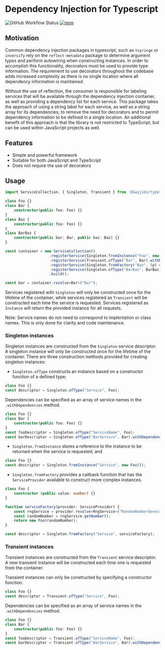 # Dependency Injection for Typescript

![GitHub Workflow Status](https://github.com/doc-kwyjibo/typescript-dependency-injection/actions/workflows/build.yml/badge.svg)
[![npm](https://img.shields.io/npm/v/@kwyjibo-developments/typescript-dependency-injection.svg)](https://www.npmjs.com/package/@kwyjibo-developments/typescript-dependency-injection)

## Motivation
Common dependency injection packages in typescript, such as `tsyringe` or `inversify` rely on the `reflect-metadata` package to determine argument types and perform autowiring when constructing instances. In order to accomplish this functionality, decorators must be used to provide type information. The requirement to use decorators throughout the codebase adds increased complexity as there is no single location where all dependency information is maintained.

Without the use of reflection, the consumer is responsible for labeling services that will be available through the dependency injection container, as well as providing a dependency list for each service. This package takes the approach of using a string label for each service, as well as a string array for its dependencies, to remove the need for decorators and to permit dependency information to be defined in a single location. An additional benefit of this approach is that the library is not restricted to TypeScript, but can be used within JavaScript projects as well.

## Features
- Simple and powerful framework
- Suitable for both JavaScript and TypeScript
- Does not require the use of decorators

## Usage

```typescript
import ServiceCollection, { Singleton, Transient } from '@kwyjibo/typescript-dependency-injection';

class Foo {}
class Bar {
    constructor(public foo: Foo) {}
}
class Baz {
    constructor(public foo: Foo) {}
}
class BarBaz {
    constructor(public bar: Bar, public baz: Baz) {}
}

const container = new ServiceCollection()
                    .registerService(Singleton.fromInstance("Foo", new Foo()))
                    .registerService(Transient.ofType("Bar", Bar).withDependencies(["Foo"]))
                    .registerService(Singleton.fromFactory("Baz", (p) => new Baz(p.resolve<Foo>("Foo"))))
                    .registerService(Singleton.ofType("BarBaz", BarBaz).withDependencies(["Bar", "Baz"]))
                    .build();

const bar = container.resolve<Bar>("Bar");
```

Services registered with `Singleton` will only be constructed once for the lifetime of the container, while services registered as `Transient` will be constructed each time the service is requested. Services registered as `Instance` will return the provided instance for all requests.

Note: Service names do not need to correspond to implentation or class names. This is only done for clarity and code maintenance.

### Singleton instances
Singleton instances are constructed from the `Singleton` service descriptor. A singleton instance will only be constructed once for the lifetime of the container. There are three construction methods provided for creating singleton instances:
- `Singleton.ofType` constructs an instance based on a constructor function of a defined type;
```typescript
class Foo {}
const descriptor = Singleton.ofType("Service", Foo);
```
Dependencies can be specified as an array of service names in the `.withDependencies` method.
```typescript
class Foo {}
class Bar {
    constructor(public foo: Foo) {}
}
const fooDescriptor = Singleton.ofType("ServiceName", Foo);
const barDescriptor = Singleton.ofType("BarService", Bar).withDependencies(["ServiceName"]);
```

- `Singleton.fromInstance` stores a reference to the instance to be returned when the service is requested; and
```typescript
class Foo {}
const descriptor = Singleton.fromInstance("Service", new Foo());
```
- `Singleton.fromFactory` provides a callback function that has the `ServiceProvider` available to construct more complex instances.
```typescript
class Foo {
    constructor (public value: number) {}
}

function serviceFactory(provider: ServiceProvider) {
    const rngService = provider.resolve<RngService>("RandomNumberGenerator");
    const randomNumber = rngService.getNumber();
    return new Foo(randomNumber);
}

const descriptor = Singleton.fromFactory("Service", serviceFactory);
```

### Transient instances
Transient instances are constructed from the `Transient` service descriptor. A new transient instance will be constructed each time one is requested from the container.

Transient instances can only be constructed by specifying a constructor function.
```typescript
class Foo {}
const descriptor = Transient.ofType("Service", Foo);
```
Dependencies can be specified as an array of service names in the `.withDependencies` method.
```typescript
class Foo {}
class Bar {
    constructor(public foo: Foo) {}
}
const fooDescriptor = Transient.ofType("ServiceName", Foo);
const barDescriptor = Transient.ofType("BarService", Bar).withDependencies(["ServiceName"]);
```
